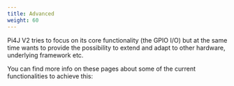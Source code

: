```yaml
---
title: Advanced
weight: 60
---
```


Pi4J V2 tries to focus on its core functionality (the GPIO I/O) but at the same time wants to provide the possibility to extend and adapt to other hardware, underlying framework etc.

You can find more info on these pages about some of the current functionalities to achieve this:
